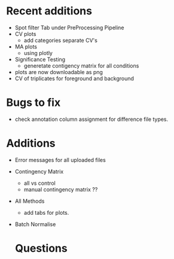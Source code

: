 # Recent additions 

- Spot filter Tab under PreProcessing Pipeline
- CV plots 
	- add categories separate CV's
- MA plots
	- using plotly
- Significance Testing
	- generetate contigency matrix for all conditions
- plots are now downloadable as png
- CV of triplicates for foreground and background 

	
	
#	Bugs to fix
	
- check annotation column assignment for difference file types. 


# Additions

- Error messages for all uploaded files
	
- Contingency Matrix
	- all vs control
	- manual contingency matrix ??
	
- All Methods
	- add tabs for plots. 
	
- Batch Normalise
	
	# Questions

	